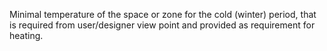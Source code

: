 Minimal temperature of the space or zone for the cold (winter) period, that is required from user/designer view point and provided as requirement for heating.

